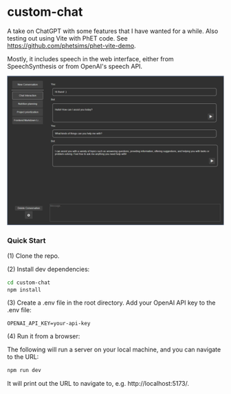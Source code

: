 custom-chat
================

A take on ChatGPT with some features that I have wanted for a while. Also testing out using Vite with PhET code.
See https://github.com/phetsims/phet-vite-demo.

Mostly, it includes speech in the web interface, either from SpeechSynthesis or from OpenAI's speech API.

![interface-example](https://github.com/jessegreenberg/custom-chat/blob/main/doc/img.png)

### Quick Start

(1) Clone the repo.

(2) Install dev dependencies:

```sh
cd custom-chat
npm install
```

(3) Create a .env file in the root directory. Add your OpenAI API key to the .env file:

```
OPENAI_API_KEY=your-api-key
```

(4) Run it from a browser:

The following will run a server on your local machine, and you can navigate to the URL:

```sh
npm run dev
```

It will print out the URL to navigate to, e.g. http://localhost:5173/.